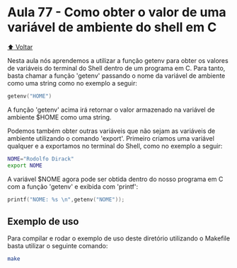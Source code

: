 # Aula 77 - Como obter o valor de uma variável de ambiente do shell em C

[:arrow_up: Voltar](https://github.com/Geofisicando/C-orientado-a-testes#%C3%ADndice)

Nesta aula nós aprendemos a utilizar a função getenv para obter os valores de variáveis do terminal do Shell dentro de um programa em C. Para
tanto, basta chamar a função 'getenv' passando o nome da variável de ambiente como uma string como no exemplo a seguir:

```c
getenv("HOME")
```

A função 'getenv' acima irá retornar o valor armazenado na variável de ambiente $HOME como uma string.

Podemos também obter outras variáveis que não sejam as variáveis de ambiente utilizando o comando 'export'. Primeiro criamos uma variável
qualquer e a exportamos no terminal do Shell, como no exemplo a seguir:

```sh
NOME="Rodolfo Dirack"
export NOME
```

A variável $NOME agora pode ser obtida dentro do nosso programa em C com a função 'getenv' e exibida com 'printf':

```c
printf("NOME: %s \n",getenv("NOME"));
```

## Exemplo de uso

Para compilar e rodar o exemplo de uso deste diretório utilizando o Makefile basta utilizar o seguinte comando:

```sh
make
```
